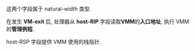 
这两个字段属于 natural-width 类型. 

在发生 **VM-exit** 后, 处理器从 **host-RIP** 字段读取**VMM**的**入口地址**, 执行 VMM 的**管理例程**. 

host-RSP 字段提供 VMM 使用的栈指针.
